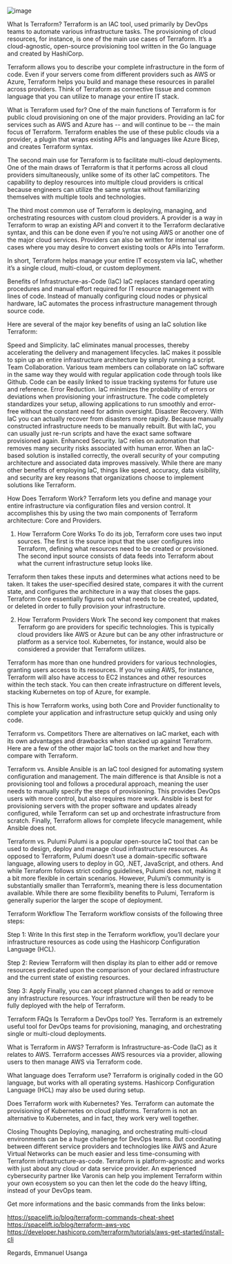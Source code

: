 ![image](https://github.com/Julytechjls/terraform-programs/assets/166651033/8f4cb889-bb00-4b79-accb-f85ce95146aa)

What Is Terraform? 
Terraform is an IAC tool, used primarily by DevOps teams to automate various infrastructure tasks. The provisioning of cloud resources, for instance, is one of the main use cases of Terraform. It’s a cloud-agnostic, open-source provisioning tool written in the Go language and created by HashiCorp.

Terraform allows you to describe your complete infrastructure in the form of code. Even if your servers come from different providers such as AWS or Azure, Terraform helps you build and manage these resources in parallel across providers. Think of Terraform as connective tissue and common language that you can utilize to manage your entire IT stack.

What is Terraform used for?
One of the main functions of Terraform is for public cloud provisioning on one of the major providers. Providing an IaC for services such as AWS and Azure has -- and will continue to be -- the main focus of Terraform. Terraform enables the use of these public clouds via a provider, a plugin that wraps existing APIs and languages like Azure Bicep, and creates Terraform syntax.

The second main use for Terraform is to facilitate multi-cloud deployments. One of the main draws of Terraform is that it performs across all cloud providers simultaneously, unlike some of its other IaC competitors. The capability to deploy resources into multiple cloud providers is critical because engineers can utilize the same syntax without familiarizing themselves with multiple tools and technologies.

The third most common use of Terraform is deploying, managing, and orchestrating resources with custom cloud providers. A provider is a way in Terraform to wrap an existing API and convert it to the Terraform declarative syntax, and this can be done even if you’re not using AWS or another one of the major cloud services. Providers can also be written for internal use cases where you may desire to convert existing tools or APIs into Terraform.

In short, Terraform helps manage your entire IT ecosystem via IaC, whether it’s a single cloud, multi-cloud, or custom deployment.

Benefits of Infrastructure-as-Code (IaC)
IaC replaces standard operating procedures and manual effort required for IT resource management with lines of code. Instead of manually configuring cloud nodes or physical hardware, IaC automates the process infrastructure management through source code.

Here are several of the major key benefits of using an IaC solution like Terraform:

Speed and Simplicity. IaC eliminates manual processes, thereby accelerating the delivery and management lifecycles. IaC makes it possible to spin up an entire infrastructure architecture by simply running a script.
Team Collaboration. Various team members can collaborate on IaC software in the same way they would with regular application code through tools like Github. Code can be easily linked to issue tracking systems for future use and reference.
Error Reduction. IaC minimizes the probability of errors or deviations when provisioning your infrastructure. The code completely standardizes your setup, allowing applications to run smoothly and error-free without the constant need for admin oversight.
Disaster Recovery. With IaC you can actually recover from disasters more rapidly. Because manually constructed infrastructure needs to be manually rebuilt. But with IaC, you can usually just re-run scripts and have the exact same software provisioned again.
Enhanced Security. IaC relies on automation that removes many security risks associated with human error. When an IaC-based solution is installed correctly, the overall security of your computing architecture and associated data improves massively.
While there are many other benefits of employing IaC, things like speed, accuracy, data visibility, and security are key reasons that organizations choose to implement solutions like Terraform. 

How Does Terraform Work?
Terraform lets you define and manage your entire infrastructure via configuration files and version control. It accomplishes this by using the two main components of Terraform architecture: Core and Providers.

1. How Terraform Core Works
To do its job, Terraform core uses two input sources. The first is the source input that the user configures into Terraform, defining what resources need to be created or provisioned. The second input source consists of data feeds into Terraform about what the current infrastructure setup looks like.

Terraform then takes these inputs and determines what actions need to be taken. It takes the user-specified desired state, compares it with the current state, and configures the architecture in a way that closes the gaps. Terraform Core essentially figures out what needs to be created, updated, or deleted in order to fully provision your infrastructure.

2. How Terraform Providers Work
The second key component that makes Terraform go are providers for specific technologies. This is typically cloud providers like AWS or Azure but can be any other infrastructure or platform as a service tool. Kubernetes, for instance, would also be considered a provider that Terraform utilizes.

Terraform has more than one hundred providers for various technologies, granting users access to its resources. If you’re using AWS, for instance, Terraform will also have access to EC2 instances and other resources within the tech stack. You can then create infrastructure on different levels, stacking Kubernetes on top of Azure, for example.

This is how Terraform works, using both Core and Provider functionality to complete your application and infrastructure setup quickly and using only code.

Terraform vs. Competitors
There are alternatives on IaC market, each with its own advantages and drawbacks when stacked up against Terraform. Here are a few of the other major IaC tools on the market and how they compare with Terraform.

Terraform vs. Ansible
Ansible is an IaC tool designed for automating system configuration and management. The main difference is that Ansible is not a provisioning tool and follows a procedural approach, meaning the user needs to manually specify the steps of provisioning. This provides DevOps users with more control, but also requires more work. Ansible is best for provisioning servers with the proper software and updates already configured, while Terraform can set up and orchestrate infrastructure from scratch. Finally, Terraform allows for complete lifecycle management, while Ansible does not.

Terraform vs. Pulumi
Pulumi is a popular open-source IaC tool that can be used to design, deploy and manage cloud infrastructure resources. As opposed to Terraform, Pulumi doesn’t use a domain-specific software language, allowing users to deploy in GO, .NET, JavaScript, and others. And while Terraform follows strict coding guidelines, Pulumi does not, making it a bit more flexible in certain scenarios. However, Pulumi’s community is substantially smaller than Terraform’s, meaning there is less documentation available. While there are some flexibility benefits to Pulumi, Terraform is generally superior the larger the scope of deployment.

Terraform Workflow
The Terraform workflow consists of the following three steps:

Step 1: Write
In this first step in the Terraform workflow, you’ll declare your infrastructure resources as code using the Hashicorp Configuration Language (HCL).

Step 2: Review
Terraform will then display its plan to either add or remove resources predicated upon the comparison of your declared infrastructure and the current state of existing resources.

Step 3: Apply
Finally, you can accept planned changes to add or remove any infrastructure resources. Your infrastructure will then be ready to be fully deployed with the help of Terraform.

Terraform FAQs
Is Terraform a DevOps tool?
Yes. Terraform is an extremely useful tool for DevOps teams for provisioning, managing, and orchestrating single or multi-cloud deployments.

What is Terraform in AWS?
Terraform is Infrastructure-as-Code (IaC) as it relates to AWS. Terraform accesses AWS resources via a provider, allowing users to then manage AWS via Terraform code.

What language does Terraform use?
Terraform is originally coded in the GO language, but works with all operating systems. Hashicorp Configuration Language (HCL) may also be used during setup.

Does Terraform work with Kubernetes?
Yes. Terraform can automate the provisioning of Kubernetes on cloud platforms. Terraform is not an alternative to Kubernetes, and in fact, they work very well together.

Closing Thoughts 
Deploying, managing, and orchestrating multi-cloud environments can be a huge challenge for DevOps teams. But coordinating between different service providers and technologies like AWS and Azure Virtual Networks can be much easier and less time-consuming with Terraform infrastructure-as-code. Terraform is platform-agnostic and works with just about any cloud or data service provider. An experienced cybersecurity partner like Varonis can help you implement Terraform within your own ecosystem so you can then let the code do the heavy lifting, instead of your DevOps team.

Get more informations and the basic commands from the links below:

https://spacelift.io/blog/terraform-commands-cheat-sheet
https://spacelift.io/blog/terraform-aws-vpc
https://developer.hashicorp.com/terraform/tutorials/aws-get-started/install-cli

Regards, Emmanuel Usanga



